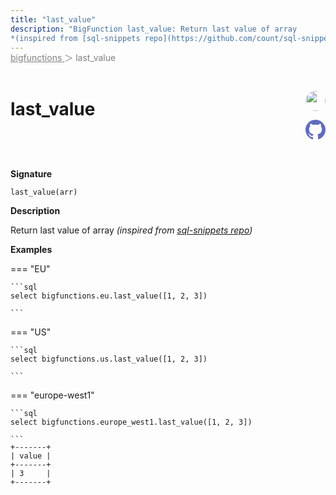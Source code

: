 ```yaml
---
title: "last_value"
description: "BigFunction last_value: Return last value of array
*(inspired from [sql-snippets repo](https://github.com/count/sql-snippets/blob/main/bigquery/get-last-array-element.md))*"
---
```


<span style="color: gray; position: relative; top: -1rem">
  <a href=".." style="color: gray">bigfunctions </a> ＞ last_value
</span>

# last_value


<div style="position: relative; top: -4rem; margin-bottom:  -2rem; text-align: right; z-index: 9999;">
  
  <a href="https://www.linkedin.com/in/taylorabrownlow/" title="Credits: Taylor Brownlow" target="_blank">
    <img src="https://miro.medium.com/v2/resize:fit:120/2*4lF1qiVAwcDkw1AfDY6KBQ.jpeg" width="32" style=" border-radius: 50% !important">
  </a>
  
  <a href="last_value.yaml" title="Edit on GitHub" target="_blank"><svg xmlns="http://www.w3.org/2000/svg" width="32" height="32" viewBox="0 0 24 24"><path fill="#5d6cc0" d="M12 0c-6.626 0-12 5.373-12 12 0 5.302 3.438 9.8 8.207 11.387.599.111.793-.261.793-.577v-2.234c-3.338.726-4.033-1.416-4.033-1.416-.546-1.387-1.333-1.756-1.333-1.756-1.089-.745.083-.729.083-.729 1.205.084 1.839 1.237 1.839 1.237 1.07 1.834 2.807 1.304 3.492.997.107-.775.418-1.305.762-1.604-2.665-.305-5.467-1.334-5.467-5.931 0-1.311.469-2.381 1.236-3.221-.124-.303-.535-1.524.117-3.176 0 0 1.008-.322 3.301 1.23.957-.266 1.983-.399 3.003-.404 1.02.005 2.047.138 3.006.404 2.291-1.552 3.297-1.23 3.297-1.23.653 1.653.242 2.874.118 3.176.77.84 1.235 1.911 1.235 3.221 0 4.609-2.807 5.624-5.479 5.921.43.372.823 1.102.823 2.222v3.293c0 .319.192.694.801.576 4.765-1.589 8.199-6.086 8.199-11.386 0-6.627-5.373-12-12-12z"/></svg></a>
</div>



**Signature** 
```
last_value(arr)
```

**Description**

Return last value of array
*(inspired from [sql-snippets repo](https://github.com/count/sql-snippets/blob/main/bigquery/get-last-array-element.md))*





**Examples**













=== "EU"

    ```sql
    select bigfunctions.eu.last_value([1, 2, 3])
    
    ```




=== "US"

    ```sql
    select bigfunctions.us.last_value([1, 2, 3])
    
    ```




=== "europe-west1"

    ```sql
    select bigfunctions.europe_west1.last_value([1, 2, 3])
    
    ```









<pre style="margin-top: -1rem;">
<code style="padding-top: 0px; padding-bottom: 0px;">+-------+
| value |
+-------+
| 3     |
+-------+
</code>
</pre>









